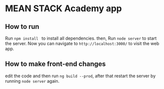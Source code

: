 # MEAN STACK Academy app

## How to run
Run `npm install ` to install all dependencies.
then, Run `node server` to start the server.
Now you can navigate to `http://localhost:3000/` to visit the web app.

## How to make front-end changes
edit the code and then run `ng build --prod`, after that restart the server by running `node server` again.

